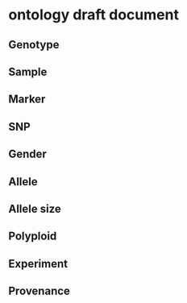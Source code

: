 # ontology draft document

## Genotype
## Sample
## Marker
## SNP
## Gender
## Allele
## Allele size
## Polyploid
## Experiment
## Provenance


